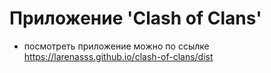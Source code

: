 # Приложение 'Clash of Clans'

* посмотреть приложение можно по ссылке https://larenasss.github.io/clash-of-clans/dist
